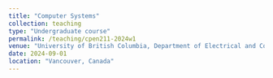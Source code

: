 ```yaml
---
title: "Computer Systems"
collection: teaching
type: "Undergraduate course"
permalink: /teaching/cpen211-2024w1
venue: "University of British Columbia, Department of Electrical and Computer Engineering"
date: 2024-09-01
location: "Vancouver, Canada"
---
```


